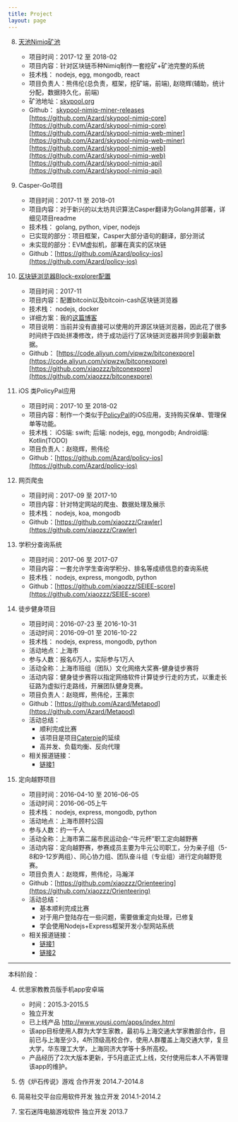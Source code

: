 ```yaml
---
title: Project
layout: page
---
```


8. [天池Nimiq矿池](https://nimiq.skypool.org/)
	* 项目时间：2017-12 至 2018-02
	* 项目内容：针对区块链币种Nimiq制作一套挖矿+矿池完整的系统
	* 技术栈： nodejs, egg, mongodb, react
	* 项目负责人：熊伟伦(总负责，框架，挖矿端，前端), 赵晓辉(辅助，统计分配，数据持久化，前端)
	* 矿池地址：[skypool.org](https://nimiq.skypool.org/)
	* Github：
		[skypool-nimiq-miner-releases](https://github.com/skypool-org/skypool-nimiq-miner/releases)
		[https://github.com/Azard/skypool-nimiq-core](https://github.com/Azard/skypool-nimiq-core)
		[https://github.com/Azard/skypool-nimiq-web-miner](https://github.com/Azard/skypool-nimiq-web-miner)
		[https://github.com/Azard/skypool-nimiq-web](https://github.com/Azard/skypool-nimiq-web)
		[https://github.com/Azard/skypool-nimiq-api](https://github.com/Azard/skypool-nimiq-api)

7. Casper-Go项目
	* 项目时间：2017-11 至 2018-01
	* 项目内容：对于新兴的以太坊共识算法Casper翻译为Golang并部署，详细见项目readme
	* 技术栈： golang, python, viper, nodejs
	* 已实现的部分：项目框架，Casper大部分语句的翻译，部分测试
	* 未实现的部分：EVM虚拟机，部署在真实的区块链
	* Github：[https://github.com/Azard/policy-ios](https://github.com/Azard/policy-ios)

6. [区块链浏览器Block-explorer配置](http://118.31.213.53:3001/insight/)
	* 项目时间：2017-11
	* 项目内容：配置bitcoin以及bitcoin-cash区块链浏览器
	* 技术栈： nodejs, docker
	* 详细方案：我的[这篇博客](/2017/11/25/Block-explorer/)
	* 项目说明：当前并没有直接可以使用的开源区块链浏览器，因此花了很多时间终于四处拼凑修改，终于成功运行了区块链浏览器并同步到最新数据。
	* Github：
		[https://code.aliyun.com/vipwzw/bitconexpore](https://code.aliyun.com/vipwzw/bitconexpore)
		[https://github.com/xiaozzz/bitconexpore](https://github.com/xiaozzz/bitconexpore)

5. iOS 类PolicyPal应用
	* 项目时间：2017-10 至 2018-02
	* 项目内容：制作一个类似于[PolicyPal](https://www.policypal.com/gotoiOS)的iOS应用，支持购买保单、管理保单等功能。
	* 技术栈： iOS端: swift; 后端: nodejs, egg, mongodb; Android端: Kotlin(TODO)
	* 项目负责人：赵晓辉，熊伟伦
	* Github：[https://github.com/Azard/policy-ios](https://github.com/Azard/policy-ios)

4. 网页爬虫
	* 项目时间：2017-09 至 2017-10
	* 项目内容：针对特定网站的爬虫、数据处理及展示
	* 技术栈： nodejs, koa, mongodb
	* Github：[https://github.com/xiaozzz/Crawler](https://github.com/xiaozzz/Crawler)

3. 学积分查询系统
	* 项目时间：2017-06 至 2017-07
	* 项目内容：一套允许学生查询学积分、排名等成绩信息的查询系统
	* 技术栈： nodejs, express, mongodb, python
	* Github：[https://github.com/xiaozzz/SEIEE-score](https://github.com/xiaozzz/SEIEE-score)

2. 徒步健身项目
	* 项目时间：2016-07-23 至 2016-10-31
	* 活动时间：2016-09-01 至 2016-10-22
	* 技术栈： nodejs, express, mongodb, python
	* 活动地点：上海市
	* 参与人数：报名6万人，实际参与1万人
	* 活动全称：上海市班组（团队）文化网络大奖赛-健身徒步赛将
	* 活动内容：健身徒步赛将以指定网络软件计算徒步行走的方式，以重走长征路为虚拟行走路线，开展团队健身竞赛。
	* 项目负责人：赵晓辉，熊伟伦，王茀宗
	* Github：[https://github.com/Azard/Metapod](https://github.com/Azard/Metapod)
	* 活动总结：
		- 顺利完成比赛
		- 该项目是项目[Caterpie](https://github.com/Azard/Caterpie)的延续
		- 高并发、负载均衡、反向代理
	* 相关报道链接：
		- [链接1](http://www.shjcw.gov.cn/renda/node5902/node5904/node5913/u1ai6105268.html)

1. 定向越野项目
	* 项目时间：2016-04-10 至 2016-06-05
	* 活动时间：2016-06-05上午
	* 技术栈： nodejs, express, mongodb, python
	* 活动地点：上海市顾村公园
	* 参与人数：约一千人
	* 活动全称：上海市第二届市民运动会-“牛元杯”职工定向越野赛
	* 活动内容：定向越野赛，参赛成员主要为牛元公司职工，分为亲子组（5-8和9-12岁两组）、同心协力组、团队奋斗组（专业组）进行定向越野竞赛。
	* 项目负责人：赵晓辉，熊伟伦，马瀚洋
	* Github：[https://github.com/xiaozzz/Orienteering](https://github.com/xiaozzz/Orienteering)
	* 活动总结：
		- 基本顺利完成比赛
		- 对于用户登陆存在一些问题，需要做重定向处理，已修复
		- 学会使用Nodejs+Express框架开发小型网站系统
	* 相关报道链接：
		- [链接1](http://www.niuyuan.com/CompanyNews/nybdxye.shtml)
		- [链接2](http://www.niuyuan.com/CompanyNews/niuyuanbei.shtml)

--------------------------

本科阶段：

4. 优思家教教员版手机app安卓端
	* 时间：2015.3-2015.5
	* 独立开发 
	* 已上线产品 http://www.yousi.com/apps/index.html
	* 该app目标使用人群为大学生家教，最初与上海交通大学家教部合作，目前已与上海至少3，4所顶级高校合作，使用人群覆盖上海交通大学，复旦大学，华东理工大学，上海同济大学等十多所高校。
	* 产品经历了2次大版本更新，于5月底正式上线，交付使用后本人不再管理该app的维护。

3. 仿《炉石传说》游戏 合作开发 2014.7-2014.8

2. 简易社交平台应用软件开发 独立开发 2014.1-2014.2

1. 宝石迷阵电脑游戏软件 独立开发 2013.7


